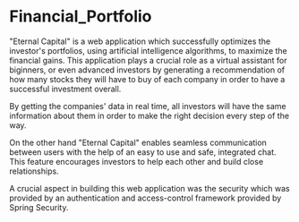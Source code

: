 # Financial_Portfolio

"Eternal Capital" is a web application which successfully optimizes the investor's portfolios, using artificial intelligence algorithms, to maximize the financial gains.
This application plays a crucial role as a virtual assistant for biginners, or even advanced investors by generating a recommendation of how many stocks they will have to buy of each company in order to have a successful investment overall.

By getting the companies' data in real time, all investors will have the same information about them in order to make the right decision every step of the way.

On the other hand "Eternal Capital" enables seamless communication between users with the help of an easy to use and safe, integrated chat. This feature encourages investors to help each other and build close relationships.

A crucial aspect in building this web application was the security which was provided by an authentication and access-control framework provided by Spring Security.
